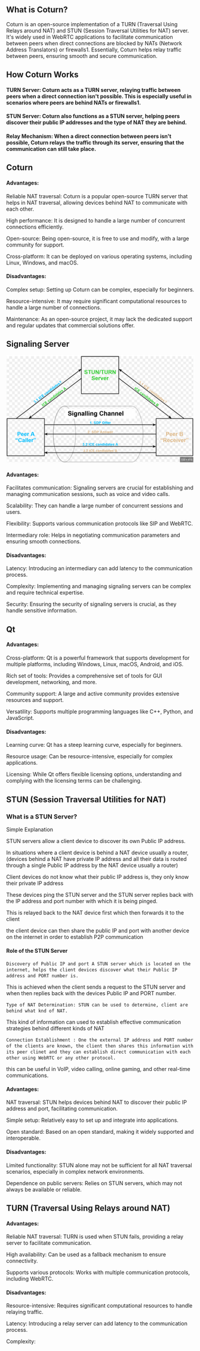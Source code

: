 ## What is Coturn?
Coturn is an open-source implementation of a TURN (Traversal Using Relays around NAT) and STUN (Session Traversal Utilities for NAT) server. It's widely used in WebRTC applications to facilitate communication between peers when direct connections are blocked by NATs (Network Address Translators) or firewalls1. Essentially, Coturn helps relay traffic between peers, ensuring smooth and secure communication.

## How Coturn Works
#### TURN Server: Coturn acts as a TURN server, relaying traffic between peers when a direct connection isn't possible. This is especially useful in scenarios where peers are behind NATs or firewalls1.

#### STUN Server: Coturn also functions as a STUN server, helping peers discover their public IP addresses and the type of NAT they are behind.

####  Relay Mechanism: When a direct connection between peers isn't possible, Coturn relays the traffic through its server, ensuring that the communication can still take place.



## Coturn
#### Advantages:

Reliable NAT traversal: Coturn is a popular open-source TURN server that helps in NAT traversal, allowing devices behind NAT to communicate with each other.

High performance: It is designed to handle a large number of concurrent connections efficiently.

Open-source: Being open-source, it is free to use and modify, with a large community for support.

Cross-platform: It can be deployed on various operating systems, including Linux, Windows, and macOS.

#### Disadvantages:

Complex setup: Setting up Coturn can be complex, especially for beginners.

Resource-intensive: It may require significant computational resources to handle a large number of connections.

Maintenance: As an open-source project, it may lack the dedicated support and regular updates that commercial solutions offer.

## Signaling Server

![schema](https://github.com/ShahzadMomayez/CN_CA_1/blob/master/ReadmeFiles2/Signalingserver.png)

####  Advantages:

Facilitates communication: Signaling servers are crucial for establishing and managing communication sessions, such as voice and video calls.

Scalability: They can handle a large number of concurrent sessions and users.

Flexibility: Supports various communication protocols like SIP and WebRTC.

Intermediary role: Helps in negotiating communication parameters and ensuring smooth connections.

####  Disadvantages:

Latency: Introducing an intermediary can add latency to the communication process.

Complexity: Implementing and managing signaling servers can be complex and require technical expertise.

Security: Ensuring the security of signaling servers is crucial, as they handle sensitive information.

## Qt
####  Advantages:

Cross-platform: Qt is a powerful framework that supports development for multiple platforms, including Windows, Linux, macOS, Android, and iOS.

Rich set of tools: Provides a comprehensive set of tools for GUI development, networking, and more.

Community support: A large and active community provides extensive resources and support.

Versatility: Supports multiple programming languages like C++, Python, and JavaScript.

####  Disadvantages:

Learning curve: Qt has a steep learning curve, especially for beginners.

Resource usage: Can be resource-intensive, especially for complex applications.

Licensing: While Qt offers flexible licensing options, understanding and complying with the licensing terms can be challenging.

## STUN (Session Traversal Utilities for NAT)

### What is a STUN Server?

Simple Explanation

STUN servers allow a client device to discover its own Public IP address.

In situations where a client device is behind a NAT device usually a router, (devices behind a NAT have private IP address and all their data is routed through a single Public IP address by the NAT device usually a router)

Client devices do not know what their public IP address is, they only know their private IP address

These devices ping the STUN server and the STUN server replies back with the IP address and port number with which it is being pinged.

This is relayed back to the NAT device first which then forwards it to the client

the client device can then share the public IP and port with another device on the internet in order to establish P2P communication

#### Role of the STUN Server

    Discovery of Public IP and port A STUN server which is located on the internet, helps the client devices discover what their Public IP address and PORT number is.

This is achieved when the client sends a request to the STUN server and when then replies back with the devices Public IP and PORT number.

    Type of NAT Determination: STUN can be used to determine, client are behind what knd of NAT.

This kind of information can used to establish effective communication strategies behind different kinds of NAT

    Connection Establishment : One the external IP address and PORT number of the clients are known, the client then shares this information with its peer clinet and they can establish direct communication with each other using WebRTC or any other protocol.

this can be useful in VoIP, video calling, online gaming, and other real-time communications.


####  Advantages:

NAT traversal: STUN helps devices behind NAT to discover their public IP address and port, facilitating communication.

Simple setup: Relatively easy to set up and integrate into applications.

Open standard: Based on an open standard, making it widely supported and interoperable.

####  Disadvantages:

Limited functionality: STUN alone may not be sufficient for all NAT traversal scenarios, especially in complex network environments.

Dependence on public servers: Relies on STUN servers, which may not always be available or reliable.

## TURN (Traversal Using Relays around NAT)
#### Advantages:

Reliable NAT traversal: TURN is used when STUN fails, providing a relay server to facilitate communication.

High availability: Can be used as a fallback mechanism to ensure connectivity.

Supports various protocols: Works with multiple communication protocols, including WebRTC.

#### Disadvantages:

Resource-intensive: Requires significant computational resources to handle relaying traffic.

Latency: Introducing a relay server can add latency to the communication process.

Complexity:
